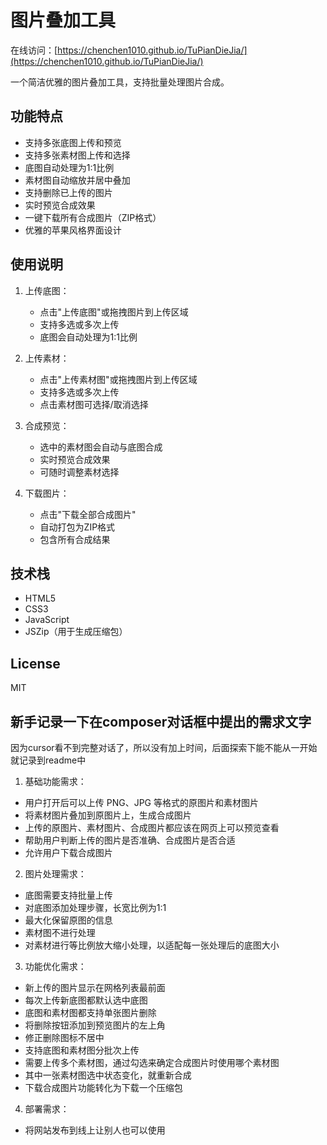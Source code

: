 # 图片叠加工具

在线访问：[https://chenchen1010.github.io/TuPianDieJia/](https://chenchen1010.github.io/TuPianDieJia/)

一个简洁优雅的图片叠加工具，支持批量处理图片合成。

## 功能特点

- 支持多张底图上传和预览
- 支持多张素材图上传和选择
- 底图自动处理为1:1比例
- 素材图自动缩放并居中叠加
- 支持删除已上传的图片
- 实时预览合成效果
- 一键下载所有合成图片（ZIP格式）
- 优雅的苹果风格界面设计

## 使用说明

1. 上传底图：
   - 点击"上传底图"或拖拽图片到上传区域
   - 支持多选或多次上传
   - 底图会自动处理为1:1比例

2. 上传素材：
   - 点击"上传素材图"或拖拽图片到上传区域
   - 支持多选或多次上传
   - 点击素材图可选择/取消选择

3. 合成预览：
   - 选中的素材图会自动与底图合成
   - 实时预览合成效果
   - 可随时调整素材选择

4. 下载图片：
   - 点击"下载全部合成图片"
   - 自动打包为ZIP格式
   - 包含所有合成结果

## 技术栈

- HTML5
- CSS3
- JavaScript
- JSZip（用于生成压缩包）

## License

MIT 

## 新手记录一下在composer对话框中提出的需求文字

因为cursor看不到完整对话了，所以没有加上时间，后面探索下能不能从一开始就记录到readme中

1. 基础功能需求：
- 用户打开后可以上传 PNG、JPG 等格式的原图片和素材图片
- 将素材图片叠加到原图片上，生成合成图片
- 上传的原图片、素材图片、合成图片都应该在网页上可以预览查看
- 帮助用户判断上传的图片是否准确、合成图片是否合适
- 允许用户下载合成图片

2. 图片处理需求：
- 底图需要支持批量上传
- 对底图添加处理步骤，长宽比例为1:1
- 最大化保留原图的信息
- 素材图不进行处理
- 对素材进行等比例放大缩小处理，以适配每一张处理后的底图大小

3. 功能优化需求：
- 新上传的图片显示在网格列表最前面
- 每次上传新底图都默认选中底图
- 底图和素材图都支持单张图片删除
- 将删除按钮添加到预览图片的左上角
- 修正删除图标不居中
- 支持底图和素材图分批次上传
- 需要上传多个素材图，通过勾选来确定合成图片时使用哪个素材图
- 其中一张素材图选中状态变化，就重新合成
- 下载合成图片功能转化为下载一个压缩包

4. 部署需求：
- 将网站发布到线上让别人也可以使用